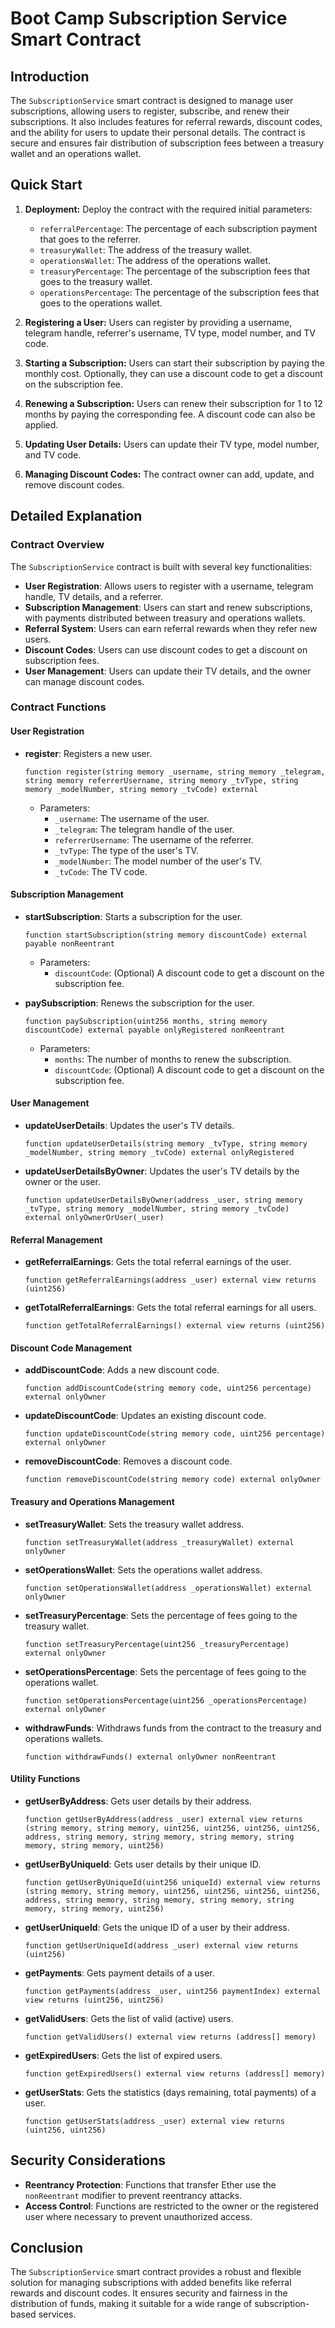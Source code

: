 
# Boot Camp Subscription Service Smart Contract

## Introduction

The `SubscriptionService` smart contract is designed to manage user subscriptions, allowing users to register, subscribe, and renew their subscriptions. It also includes features for referral rewards, discount codes, and the ability for users to update their personal details. The contract is secure and ensures fair distribution of subscription fees between a treasury wallet and an operations wallet.

## Quick Start

1. **Deployment:**
   Deploy the contract with the required initial parameters:
   - `referralPercentage`: The percentage of each subscription payment that goes to the referrer.
   - `treasuryWallet`: The address of the treasury wallet.
   - `operationsWallet`: The address of the operations wallet.
   - `treasuryPercentage`: The percentage of the subscription fees that goes to the treasury wallet.
   - `operationsPercentage`: The percentage of the subscription fees that goes to the operations wallet.

2. **Registering a User:**
   Users can register by providing a username, telegram handle, referrer's username, TV type, model number, and TV code.

3. **Starting a Subscription:**
   Users can start their subscription by paying the monthly cost. Optionally, they can use a discount code to get a discount on the subscription fee.

4. **Renewing a Subscription:**
   Users can renew their subscription for 1 to 12 months by paying the corresponding fee. A discount code can also be applied.

5. **Updating User Details:**
   Users can update their TV type, model number, and TV code.

6. **Managing Discount Codes:**
   The contract owner can add, update, and remove discount codes.

## Detailed Explanation

### Contract Overview

The `SubscriptionService` contract is built with several key functionalities:
- **User Registration**: Allows users to register with a username, telegram handle, TV details, and a referrer.
- **Subscription Management**: Users can start and renew subscriptions, with payments distributed between treasury and operations wallets.
- **Referral System**: Users can earn referral rewards when they refer new users.
- **Discount Codes**: Users can use discount codes to get a discount on subscription fees.
- **User Management**: Users can update their TV details, and the owner can manage discount codes.

### Contract Functions

#### User Registration

- **register**: Registers a new user.
  ```solidity
  function register(string memory _username, string memory _telegram, string memory referrerUsername, string memory _tvType, string memory _modelNumber, string memory _tvCode) external
  ```
  - Parameters:
    - `_username`: The username of the user.
    - `_telegram`: The telegram handle of the user.
    - `referrerUsername`: The username of the referrer.
    - `_tvType`: The type of the user's TV.
    - `_modelNumber`: The model number of the user's TV.
    - `_tvCode`: The TV code.

#### Subscription Management

- **startSubscription**: Starts a subscription for the user.
  ```solidity
  function startSubscription(string memory discountCode) external payable nonReentrant
  ```
  - Parameters:
    - `discountCode`: (Optional) A discount code to get a discount on the subscription fee.

- **paySubscription**: Renews the subscription for the user.
  ```solidity
  function paySubscription(uint256 months, string memory discountCode) external payable onlyRegistered nonReentrant
  ```
  - Parameters:
    - `months`: The number of months to renew the subscription.
    - `discountCode`: (Optional) A discount code to get a discount on the subscription fee.

#### User Management

- **updateUserDetails**: Updates the user's TV details.
  ```solidity
  function updateUserDetails(string memory _tvType, string memory _modelNumber, string memory _tvCode) external onlyRegistered
  ```

- **updateUserDetailsByOwner**: Updates the user's TV details by the owner or the user.
  ```solidity
  function updateUserDetailsByOwner(address _user, string memory _tvType, string memory _modelNumber, string memory _tvCode) external onlyOwnerOrUser(_user)
  ```

#### Referral Management

- **getReferralEarnings**: Gets the total referral earnings of the user.
  ```solidity
  function getReferralEarnings(address _user) external view returns (uint256)
  ```

- **getTotalReferralEarnings**: Gets the total referral earnings for all users.
  ```solidity
  function getTotalReferralEarnings() external view returns (uint256)
  ```

#### Discount Code Management

- **addDiscountCode**: Adds a new discount code.
  ```solidity
  function addDiscountCode(string memory code, uint256 percentage) external onlyOwner
  ```

- **updateDiscountCode**: Updates an existing discount code.
  ```solidity
  function updateDiscountCode(string memory code, uint256 percentage) external onlyOwner
  ```

- **removeDiscountCode**: Removes a discount code.
  ```solidity
  function removeDiscountCode(string memory code) external onlyOwner
  ```

#### Treasury and Operations Management

- **setTreasuryWallet**: Sets the treasury wallet address.
  ```solidity
  function setTreasuryWallet(address _treasuryWallet) external onlyOwner
  ```

- **setOperationsWallet**: Sets the operations wallet address.
  ```solidity
  function setOperationsWallet(address _operationsWallet) external onlyOwner
  ```

- **setTreasuryPercentage**: Sets the percentage of fees going to the treasury wallet.
  ```solidity
  function setTreasuryPercentage(uint256 _treasuryPercentage) external onlyOwner
  ```

- **setOperationsPercentage**: Sets the percentage of fees going to the operations wallet.
  ```solidity
  function setOperationsPercentage(uint256 _operationsPercentage) external onlyOwner
  ```

- **withdrawFunds**: Withdraws funds from the contract to the treasury and operations wallets.
  ```solidity
  function withdrawFunds() external onlyOwner nonReentrant
  ```

#### Utility Functions

- **getUserByAddress**: Gets user details by their address.
  ```solidity
  function getUserByAddress(address _user) external view returns (string memory, string memory, uint256, uint256, uint256, uint256, address, string memory, string memory, string memory, string memory, string memory, uint256)
  ```

- **getUserByUniqueId**: Gets user details by their unique ID.
  ```solidity
  function getUserByUniqueId(uint256 uniqueId) external view returns (string memory, string memory, uint256, uint256, uint256, uint256, address, string memory, string memory, string memory, string memory, string memory, uint256)
  ```

- **getUserUniqueId**: Gets the unique ID of a user by their address.
  ```solidity
  function getUserUniqueId(address _user) external view returns (uint256)
  ```

- **getPayments**: Gets payment details of a user.
  ```solidity
  function getPayments(address _user, uint256 paymentIndex) external view returns (uint256, uint256)
  ```

- **getValidUsers**: Gets the list of valid (active) users.
  ```solidity
  function getValidUsers() external view returns (address[] memory)
  ```

- **getExpiredUsers**: Gets the list of expired users.
  ```solidity
  function getExpiredUsers() external view returns (address[] memory)
  ```

- **getUserStats**: Gets the statistics (days remaining, total payments) of a user.
  ```solidity
  function getUserStats(address _user) external view returns (uint256, uint256)
  ```

## Security Considerations

- **Reentrancy Protection**: Functions that transfer Ether use the `nonReentrant` modifier to prevent reentrancy attacks.
- **Access Control**: Functions are restricted to the owner or the registered user where necessary to prevent unauthorized access.

## Conclusion

The `SubscriptionService` smart contract provides a robust and flexible solution for managing subscriptions with added benefits like referral rewards and discount codes. It ensures security and fairness in the distribution of funds, making it suitable for a wide range of subscription-based services.
